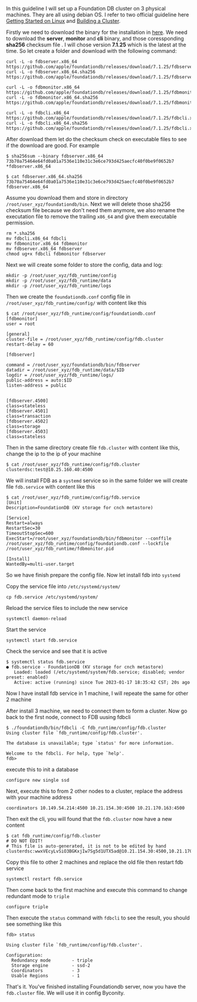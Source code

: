 In this guideline I will set up a Foundation DB cluster on 3 physical machines. They are all using debian OS. I refer to two official guideline here [Getting Started on Linux](https://apple.github.io/foundationdb/getting-started-linux.html) and [Building a Cluster](https://apple.github.io/foundationdb/building-cluster.html). 

Firstly we need to download the binary for the installation in [here](https://github.com/apple/foundationdb/releases/). We need to download the __server__, __monitor__ and __cli__ binary, and those coressponding __sha256__ checksum file . I will chose version __7.1.25__ which is the latest at the time. So let create a folder and download with the following command: 

```
curl -L -o fdbserver.x86_64 https://github.com/apple/foundationdb/releases/download/7.1.25/fdbserver.x86_64
curl -L -o fdbserver.x86_64.sha256 https://github.com/apple/foundationdb/releases/download/7.1.25/fdbserver.x86_64.sha256

curl -L -o fdbmonitor.x86_64 https://github.com/apple/foundationdb/releases/download/7.1.25/fdbmonitor.x86_64
curl -L -o fdbmonitor.x86_64.sha256 https://github.com/apple/foundationdb/releases/download/7.1.25/fdbmonitor.x86_64.sha256

curl -L -o fdbcli.x86_64 https://github.com/apple/foundationdb/releases/download/7.1.25/fdbcli.x86_64
curl -L -o fdbcli.x86_64.sha256 https://github.com/apple/foundationdb/releases/download/7.1.25/fdbcli.x86_64.sha256
```

After download them let do the checksum check on executable files to see if the download are good. For example

```
$ sha256sum --binary fdbserver.x86_64
73b70a75464e64fd0a01a7536e110e31c3e6ce793d425aecfc40f0be9f0652b7 *fdbserver.x86_64

$ cat fdbserver.x86_64.sha256
73b70a75464e64fd0a01a7536e110e31c3e6ce793d425aecfc40f0be9f0652b7  fdbserver.x86_64
```
Assume you download them and store in directory `/root/user_xyz/foundationdb/bin`. 
Next we will delete those sha256 checksum file because we don't need them anymore, we also rename the executation file to remove the trailing `x86_64` and give them executable permission.

```
rm *.sha256
mv fdbcli.x86_64 fdbcli
mv fdbmonitor.x86_64 fdbmonitor
mv fdbserver.x86_64 fdbserver
chmod ug+x fdbcli fdbmonitor fdbserver
``` 

Next we will create some folder to store the config, data and log:
```
mkdir -p /root/user_xyz/fdb_runtime/config
mkdir -p /root/user_xyz/fdb_runtime/data
mkdir -p /root/user_xyz/fdb_runtime/logs
```
Then we create the `foundationdb.conf` config file in `/root/user_xyz/fdb_runtime/config/` with content like this

```
$ cat /root/user_xyz/fdb_runtime/config/foundationdb.conf
[fdbmonitor]
user = root

[general]
cluster-file = /root/user_xyz/fdb_runtime/config/fdb.cluster
restart-delay = 60

[fdbserver]

command = /root/user_xyz/foundationdb/bin/fdbserver
datadir = /root/user_xyz/fdb_runtime/data/$ID
logdir = /root/user_xyz/fdb_runtime/logs/
public-address = auto:$ID
listen-address = public


[fdbserver.4500]
class=stateless
[fdbserver.4501]
class=transaction
[fdbserver.4502]
class=storage
[fdbserver.4503]
class=stateless
```

Then in the same directory create file `fdb.cluster` with content like this, change the ip to the ip of your machine
```
$ cat /root/user_xyz/fdb_runtime/config/fdb.cluster
clusterdsc:test@10.25.160.40:4500
```
We will install FDB as a `systemd` service so in the same folder we will create file `fdb.service` with content like this

```
$ cat /root/user_xyz/fdb_runtime/config/fdb.service
[Unit]
Description=FoundationDB (KV storage for cnch metastore)

[Service]
Restart=always
RestartSec=30
TimeoutStopSec=600
ExecStart=/root/user_xyz/foundationdb/bin/fdbmonitor --conffile /root/user_xyz/fdb_runtime/config/foundationdb.conf --lockfile /root/user_xyz/fdb_runtime/fdbmonitor.pid

[Install]
WantedBy=multi-user.target
```

So we have finish prepare the config file. Now let install fdb into `systemd`

Copy the service file into `/etc/systemd/system/`
```
cp fdb.service /etc/systemd/system/
```

Reload the service files to include the new service
```
systemctl daemon-reload
```

Start the service
```
systemctl start fdb.service
```

Check the service and see that it is active
```
$ systemctl status fdb.service
● fdb.service - FoundationDB (KV storage for cnch metastore)
   Loaded: loaded (/etc/systemd/system/fdb.service; disabled; vendor preset: enabled)
   Active: active (running) since Tue 2023-01-17 18:35:42 CST; 20s ago

```

Now I have install fdb service in 1 machine, I will repeate the same for other 2 machine

After install 3 machine, we need to connect them to form a cluster. Now go back to the first node, connect to FDB uusing fdbcli 

```
$ ./foundationdb/bin/fdbcli -C fdb_runtime/config/fdb.cluster
Using cluster file `fdb_runtime/config/fdb.cluster'.

The database is unavailable; type `status' for more information.

Welcome to the fdbcli. For help, type `help'.
fdb>
```
execute this to init a database
```
configure new single ssd
```
Next, execute this to from 2 other nodes to a cluster, replace the address with your machine address 
```
coordinators 10.149.54.214:4500 10.21.154.30:4500 10.21.170.163:4500
```

Then exit the cli, you will found that the `fdb.cluster` now have a new content

```
$ cat fdb_runtime/config/fdb.cluster
# DO NOT EDIT!
# This file is auto-generated, it is not to be edited by hand
clusterdsc:wwxVEcyLvSiO3BGKxjIw7Sg5d1UTX5ad@10.21.154.30:4500,10.21.170.163:4500,10.149.54.214:4500
```

Copy this file to other 2 machines and replace the old file then restart fdb service

```
systemctl restart fdb.service
```

Then come back to the first machine and execute this command to change redundant mode to `triple`

```
configure triple
```

Then execute the `status` command with `fdbcli` to see the result, you should see something like this

```
fdb> status

Using cluster file `fdb_runtime/config/fdb.cluster'.

Configuration:
  Redundancy mode        - triple
  Storage engine         - ssd-2
  Coordinators           - 3
  Usable Regions         - 1
```

That's it. You've finished installing Foundationdb server, now you have the `fdb.cluster` file. We will use it in config Byconity.
